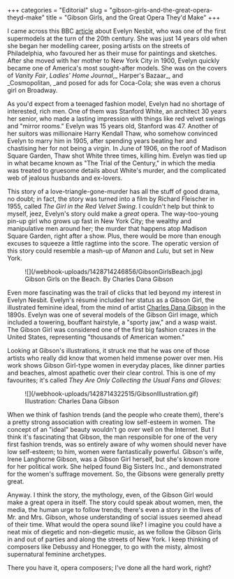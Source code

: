 +++
categories = "Editorial"
slug = "gibson-girls-and-the-great-opera-theyd-make"
title = "Gibson Girls, and the Great Opera They&#039;d Make"
+++

I came across this BBC [article](http://www.bbc.com/culture/story/20141222-the-worlds-first-supermodel) about Evelyn Nesbit, who was one of the first supermodels at the turn of the 20th century. She was just 14 years old when she began her modelling career, posing artists on the streets of Philadelphia, who favoured her as their muse for paintings and sketches. After she moved with her mother to New York City in 1900, Evelyn quickly became one of America's most sought-after models. She was on the covers of _Vanity Fair_, _Ladies' Home Journal_,_ Harper's Bazaar_, and _Cosmopolitan, _and posed for ads for Coca-Cola; she was even a chorus girl on Broadway. 

As you'd expect from a teenaged fashion model, Evelyn had no shortage of interested, rich men. One of them was Stanford White, an architect 30 years her senior, who made a lasting impression with things like red velvet swings and "mirror rooms." Evelyn was 15 years old, Stanford was 47\. Another of her suitors was millionaire Harry Kendall Thaw, who somehow convinced Evelyn to marry him in 1905, after spending years beating her and chastising her for not being a virgin. In June of 1906, on the roof of Madison Square Garden, Thaw shot White three times, killing him. Evelyn was tied up in what became known as "The Trial of the Century," in which the media was treated to gruesome details about White's murder, and the complicated web of jealous husbands and ex-lovers. 

This story of a love-triangle-gone-murder has all the stuff of good drama, no doubt; in fact, the story was turned into a film by Richard Fleischer in 1955, called _The Girl in the Red Velvet Swing_. I couldn't help but think to myself, jeez, Evelyn's story ould make a _great_ opera. The way-too-young pin-up girl who grows up fast in New York City; the wealthy and manipulative men around her; the murder that happens atop Madison Square Garden, right after a show. Plus, there would be more than enough excuses to squeeze a little ragtime into the score. The operatic version of this story could resemble a mash-up of _Manon_ and _Lulu_, but set in New York. 

<figure data-type="image">
![](/webhook-uploads/1428714246856/GibsonGirlsBeach.jpg)
<figcaption>Gibson Girls on the Beach. By Charles Dana Gibson</figcaption>
</figure>

Even more fascinating was the trail of clicks that led beyond my interest in Evelyn Nesbit. Evelyn's résumé included her status as a Gibson Girl, the illustrated feminine ideal, from the mind of artist [Charles Dana Gibson](http://en.wikipedia.org/wiki/Charles_Dana_Gibson) in the 1890s. Evelyn was one of several models of the Gibson Girl image, which included a towering, bouffant hairstyle, a "sporty jaw," and a wasp waist. The Gibson Girl was considered one of the first big fashion crazes in the United States, representing "thousands of American women."  

Looking at Gibson's illustrations, it struck me that he was one of those artists who really did know that women held immense power over men. His work shows Gibson Girl-type women in everyday places, like dinner parties and beaches, almost apathetic over their clear control. This is one of my favourites; it's called _They Are Only Collecting the Usual Fans and Gloves:_ 

<figure data-type="image">
![](/webhook-uploads/1428714322515/GibsonIllustration.gif)
<figcaption>Illustration: Charles Dana Gibson</figcaption>
</figure>

When we think of fashion trends (and the people who create them), there's a pretty strong association with creating low self-esteem in women. The concept of an "ideal" beauty wouldn't go over well on the Internet. But I think it's fascinating that Gibson, the man responsible for one of the very first fashion trends, was so entirely aware of why women should never have low self-esteem; to him, women were fantastically powerful. Gibson's wife, Irene Langhorne Gibson, was a Gibson Girl herself, but she's known more for her political work. She helped found Big Sisters Inc., and demonstrated for the women's suffrage movement. So, the Gibsons were generally pretty great. 

Anyway. I think the story, the mythology, even, of the Gibson Girl would make a great opera in itself. The story could speak about women, men, the media, the human urge to follow trends; there's even a story in the lives of Mr. and Mrs. Gibson, whose understanding of social issues seemed ahead of their time. What would the opera sound like? I imagine you could have a neat mix of diegetic and non-diegetic music, as we follow the Gibson Girls in and out of parties and along the streets of New York. I keep thinking of composers like Debussy and Honegger, to go with the misty, almost supernatural feminine archetypes. 

There you have it, opera composers; I've done all the hard work, right?
